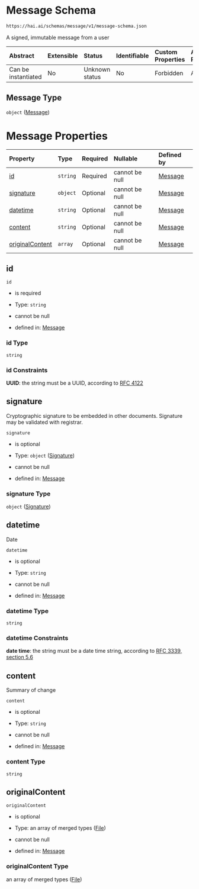 # Message Schema

```txt
https://hai.ai/schemas/message/v1/message-schema.json
```

A signed, immutable message from a user

| Abstract            | Extensible | Status         | Identifiable | Custom Properties | Additional Properties | Access Restrictions | Defined In                                                                                 |
| :------------------ | :--------- | :------------- | :----------- | :---------------- | :-------------------- | :------------------ | :----------------------------------------------------------------------------------------- |
| Can be instantiated | No         | Unknown status | No           | Forbidden         | Allowed               | none                | [message.schema.json](../../schemas/message/v1/message.schema.json "open original schema") |

## Message Type

`object` ([Message](message.md))

# Message Properties

| Property                            | Type     | Required | Nullable       | Defined by                                                                                                                           |
| :---------------------------------- | :------- | :------- | :------------- | :----------------------------------------------------------------------------------------------------------------------------------- |
| [id](#id)                           | `string` | Required | cannot be null | [Message](message-properties-id.md "https://hai.ai/schemas/message/v1/message-schema.json#/properties/id")                           |
| [signature](#signature)             | `object` | Optional | cannot be null | [Message](signature.md "https://hai.ai/schemas/signature/v1/signature-schema.json#/properties/signature")                            |
| [datetime](#datetime)               | `string` | Optional | cannot be null | [Message](message-properties-datetime.md "https://hai.ai/schemas/message/v1/message-schema.json#/properties/datetime")               |
| [content](#content)                 | `string` | Optional | cannot be null | [Message](message-properties-content.md "https://hai.ai/schemas/message/v1/message-schema.json#/properties/content")                 |
| [originalContent](#originalcontent) | `array`  | Optional | cannot be null | [Message](message-properties-originalcontent.md "https://hai.ai/schemas/message/v1/message-schema.json#/properties/originalContent") |

## id



`id`

*   is required

*   Type: `string`

*   cannot be null

*   defined in: [Message](message-properties-id.md "https://hai.ai/schemas/message/v1/message-schema.json#/properties/id")

### id Type

`string`

### id Constraints

**UUID**: the string must be a UUID, according to [RFC 4122](https://tools.ietf.org/html/rfc4122 "check the specification")

## signature

Cryptographic signature to be embedded in other documents. Signature may be validated with registrar.

`signature`

*   is optional

*   Type: `object` ([Signature](signature.md))

*   cannot be null

*   defined in: [Message](signature.md "https://hai.ai/schemas/signature/v1/signature-schema.json#/properties/signature")

### signature Type

`object` ([Signature](signature.md))

## datetime

Date

`datetime`

*   is optional

*   Type: `string`

*   cannot be null

*   defined in: [Message](message-properties-datetime.md "https://hai.ai/schemas/message/v1/message-schema.json#/properties/datetime")

### datetime Type

`string`

### datetime Constraints

**date time**: the string must be a date time string, according to [RFC 3339, section 5.6](https://tools.ietf.org/html/rfc3339 "check the specification")

## content

Summary of change

`content`

*   is optional

*   Type: `string`

*   cannot be null

*   defined in: [Message](message-properties-content.md "https://hai.ai/schemas/message/v1/message-schema.json#/properties/content")

### content Type

`string`

## originalContent



`originalContent`

*   is optional

*   Type: an array of merged types ([File](files.md))

*   cannot be null

*   defined in: [Message](message-properties-originalcontent.md "https://hai.ai/schemas/message/v1/message-schema.json#/properties/originalContent")

### originalContent Type

an array of merged types ([File](files.md))
